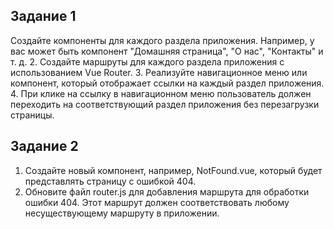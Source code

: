 ## Задание 1

Создайте компоненты для каждого раздела приложения.
Например, у вас может быть компонент "Домашняя страница",
"О нас", "Контакты" и т. д.
2. Создайте маршруты для каждого раздела приложения с
использованием Vue Router.
3. Реализуйте навигационное меню или компонент, который
отображает ссылки на каждый раздел приложения.
4. При клике на ссылку в навигационном меню пользователь
должен переходить на соответствующий раздел приложения
без перезагрузки страницы.

## Задание 2

1. Создайте новый компонент, например, NotFound.vue, который
будет представлять страницу с ошибкой 404.
2. Обновите файл router.js для добавления маршрута для
обработки ошибки 404. Этот маршрут должен соответствовать
любому несуществующему маршруту в приложении.
